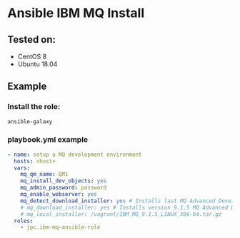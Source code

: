 Ansible IBM MQ Install
==============================

Tested on:
----------

- CentOS 8
- Ubuntu 18.04

Example
-------

### Install the role:

```bash
ansible-galaxy 

```


### playbook.yml example

```yaml
- name: setup a MQ development environment
  hosts: <host>
  vars:
    mq_qm_name: QM1
    mq_install_dev_objects: yes
    mq_admin_password: password
    mq_enable_webserver: yes
    mq_detect_download_installer: yes # Installs last MQ Advanced Developper from repo IBM
    # mq_download_installer: yes # Installs version 9.1.5 MQ Advanced Developper
    # mq_local_installer: /vagrant/IBM_MQ_9.1.5_LINUX_X86-64.tar.gz
  roles:
    - jpc.ibm-mq-ansible-role

```

